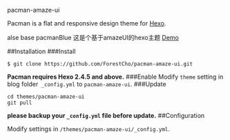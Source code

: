 pacman-amaze-ui

Pacman is a flat and responsive design theme for [Hexo](http://zespia.tw/hexo/).

alse base pacmanBlue
这是个基于amazeUI的hexo主题
[Demo](http://forestcho.github.io/) 


##Installation
###Install
```
$ git clone https://github.com/ForestCho/pacman-amaze-ui.git
```
**Pacman requires Hexo 2.4.5 and above.** 
###Enable
Modify `theme` setting in blog folder` _config.yml` to `pacman-amaze-ui`.
###Update
```
cd themes/pacman-amaze-ui
git pull
```
**please backup your `_config.yml` file before update.** 
##Configuration

Modify settings in  `/themes/pacman-amaze-ui/_config.yml`.

